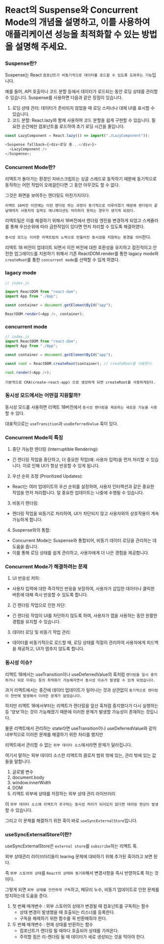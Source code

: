 # React의 Suspense와 Concurrent Mode의 개념을 설명하고, 이를 사용하여 애플리케이션 성능을 최적화할 수 있는 방법을 설명해 주세요.

### Suspense란?

Suspense는 React `컴포넌트가 비동기적으로 데이터를 로드할 수 있도록 도와주는 기능`입니다.

예를 들어, API 호출이나 코드 분할 등에서 데이터가 로드되는 동안 로딩 상태를 관리할 수 있습니다. Suspense를 사용하면 다음과 같은 장점이 있습니다.

1. 로딩 상태 관리: 데이터가 준비되지 않았을 때 로딩 스피너나 대체 UI를 표시할 수 있습니다.
2. 코드 분할: React.lazy와 함께 사용하여 코드 분할을 쉽게 구현할 수 있습니다. 필요한 순간에만 컴포넌트를 로드하여 초기 로딩 시간을 줄입니다.

```javascript
const LazyComponent = React.lazy(() => import("./LazyComponent"));

<Suspense fallback={<div>로딩 중...</div>}>
  <LazyComponent />
</Suspense>;
```

### Concurrent Mode란?

리액트가 돌아가는 환경인 자바스크립트는 싱글 스레드로 동작하기 때문에 동기적으로 동작하는 어떤 작업이 오래걸린다면 그 동안 아무것도 할 수 없다.

그것은 화면을 보여주는 렌더링도 마찬가지이다.

`리액트 16버전 이전에는 이런 렌더링 하는 과정이 동기적으로 이루어졌기 때문에 렌더링이 끝날때까지 사용자의 입력도 에니메이션도 처리하지 못하는 경우가 생기게 되었다.`

리액트팀은 이를 해결하기 위해서 16버전에서 렌더링 엔진을 변경하게 되었고 스케쥴러를 통해 우선순위에 따라 급한작업이 있다면 먼저 처리할 수 있도록 해결하였다.

`동시성 모드는 이러한 리액트팀의 노력으로 만들어진 동시성을 지원하는 환경을 의미`한다.

리액트 18 버전이 업데이트 되면서 이전 버전에 대한 호환성을 유지하고 점진적이고 안전한 업그레이드를 지원하기 위해서 기존 ReactDOM.render를 통한 lagacy mode와 `createRoot`를 통한 `concurrent mode`를 선택할 수 있게 하였다.

### lagacy mode

```javascript
// index.js

import ReactDOM from "react-dom";
import App from "./App";

const container = document.getElementById("app");

ReactDOM.render(<App />, container);
```

### concurrent mode

```javascript
// index.js
import ReactDOM from "react-dom";
import App from "./App";

const container = document.getElementById("app");

const root = ReactDOM.createRoot(container); // createRoot를 사용한다.

root.render(<App />);
```

`기본적으로 CRA(create-react-app) 으로 생성하게 되면 createRoot를 사용하게된다.`

### 동시성 모드에서는 어떤걸 지원할까?

동시성 모드를 사용하면 리액트 18버전에서 `동시성 렌더링을 제공하는 새로운 기능을 사용`할 수 있다.

대표적으로는 `useTransition`과 `useDeferredValue` 훅이 있다.

### Concurrent Mode의 특징

1. 중단 가능한 렌더링 (Interruptible Rendering):

- 긴 렌더링 작업을 중단하고, 더 중요한 작업(예: 사용자 입력)을 먼저 처리할 수 있습니다. 이로 인해 UI가 항상 반응할 수 있게 됩니다.

2. 우선 순위 조정 (Prioritized Updates):

- React는 여러 업데이트의 우선 순위를 설정하여, 사용자 인터랙션과 같은 중요한 작업을 먼저 처리합니다. 덜 중요한 업데이트는 나중에 수행될 수 있습니다.

3. 비동기 렌더링:

- 렌더링 작업을 비동기로 처리하여, UI가 차단되지 않고 사용자와의 상호작용이 계속 가능하게 합니다.

4. Suspense와의 통합:

- Concurrent Mode는 Suspense와 통합되어, 비동기 데이터 로딩을 관리하는 데 도움을 줍니다.
- 이를 통해 로딩 상태를 쉽게 관리하고, 사용자에게 더 나은 경험을 제공합니다.

### Concurrent Mode가 해결하려는 문제

1. UI 반응성 저하:

- 사용자 입력에 대한 즉각적인 반응을 보장하여, 사용자가 삽입한 데이터나 클릭한 버튼에 대해 즉시 반응할 수 있도록 합니다.

2. 긴 렌더링 작업으로 인한 차단:

- 긴 렌더링 작업이 UI를 차단하지 않도록 하여, 사용자가 앱을 사용하는 동안 원활한 경험을 유지할 수 있습니다.

3. 데이터 로딩 및 비동기 작업 관리:

- 데이터를 비동기적으로 로드할 때, 로딩 상태를 적절히 관리하여 사용자에게 피드백을 제공하고, UI가 멈추지 않도록 합니다.

### 동시성 이슈?

리액트 18에서는 useTransition이나 useDeferredValue의 훅처럼 `렌더링을 일시 중지하거나 뒤로 미루는 등의 최적화가 가능해지면서 동시성 이슈가 발생할 수 있게 되었습니다.`

과거 리액트에서는 중간에 데이터 업데이트가 일어나는 것과 상관없이 `동기적으로 렌더링이 한번에 발생해서 이러한 문제가 없었습니다.`

하지만 리액트 18에서부터는 리액트가 렌더링을 앞선 훅처럼 중지했다가 다시 실행하는 등 '양보'하는 것이 가능해졌기 때문에 이러한 문제가 발생할 가능성이 존재하는 것입니다.

물론 리액트에서 관리하는 state라면 useTransition이나 useDeferredValue와 같이 내부적으로 이러한 문제를 해결하기 위한 처리를 했지만

리액트에서 관리할 수 없는 `외부 데이터 소스`에서라면 문제가 달라집니다.

여기서 말하는 외부 데이터 소스란 리액트의 클로저 범위 밖에 있는, 관리 밖에 있는 값들을 말합니다.

1. 글로벌 변수
2. document.body
3. window.innerWidth
4. DOM
5. 리액트 외부에 상태를 저장하는 외부 상태 관리 라이브러리

이 `외부 데이터 소스에 리액트가 추구하는 동시성 처리가 되어있지 않다면 테어링 현상이 발생`할 수 있습니다.

그리고 이 문제를 해결하기 위한 훅이 바로 `useSyncExternalStore`입니다.

### useSyncExternalStore이란?

useSyncExternalStore은 `external store`를 `subscribe`하는 리액트 훅.

외부 상태관리 라이브러리들이 tearing 문제에 대비하기 위해 추가된 훅이라고 보면 된다.

즉 `외부 스토어의 상태`를 `React의 상태와 동기화`해서 변경사항을 즉시 반영하도록 하는 것이다.

그렇게 되면 `외부 상태를 안전하게 구독`하고, 메모리 누수, 비동기 업데이트로 인한 문제를 방지하는데 도움을 준다.

1. 첫 번째 매개변수 : 외부 스토어의 상태가 변경될 때 컴포넌트를 구독하는 함수
   - 상태 변경이 발생했을 때 호출되는 리스너를 등록한다.
   - 구독을 해제하기 위한 함수를 꼭 반환해줘야 한다.
2. 두 번째 매개변수 : 현재 상태를 반환하는 함수
   - 컴포넌트가 렌더링 될 때마다 호출되어 상태를 가져온다.
   - 주의할 점은 리-렌더링 될 때 데이터가 새로 생성되는 것을 막아야 한다.
